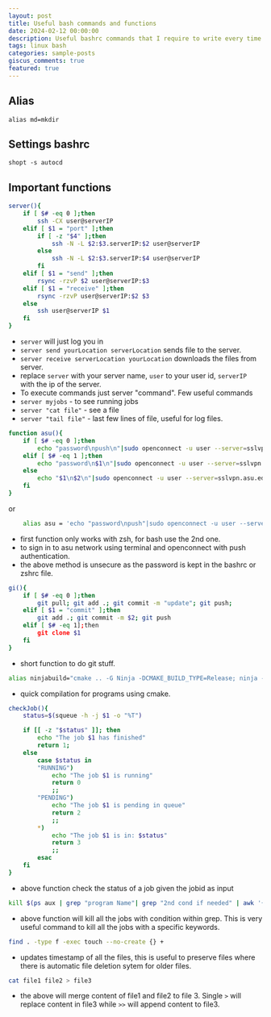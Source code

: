 ```yaml
---
layout: post
title: Useful bash commands and functions
date: 2024-02-12 00:00:00
description: Useful bashrc commands that I require to write every time I create a new system.
tags: linux bash
categories: sample-posts
giscus_comments: true
featured: true
---
```


## Alias

`alias md=mkdir`

## Settings bashrc

`shopt -s autocd`

## Important functions


```bash
server(){
    if [ $# -eq 0 ];then
        ssh -CX user@serverIP
    elif [ $1 = "port" ];then
        if [ -z "$4" ];then
            ssh -N -L $2:$3.serverIP:$2 user@serverIP
        else
            ssh -N -L $2:$3.serverIP:$4 user@serverIP
        fi
    elif [ $1 = "send" ];then
        rsync -rzvP $2 user@serverIP:$3
    elif [ $1 = "receive" ];then
        rsync -rzvP user@serverIP:$2 $3
    else
        ssh user@serverIP $1
    fi
}
```

- `server` will just log you in
- `server send yourLocation serverLocation` sends file to the server.
- `server receive serverLocation yourLocation` downloads the files from server.
- replace `server` with your server name, `user` to your user id, `serverIP` with the ip of the server.
- To execute commands just server "command". Few useful commands
- `server myjobs` - to see running jobs
- `server "cat file"` - see a file
- `server "tail file"` - last few lines of file, useful for log files.


```bash
function asu(){
    if [ $# -eq 0 ];then
        echo "password\npush\n"|sudo openconnect -u user --server=sslvpn.asu.edu
    elif [ $# -eq 1 ];then
        echo "password\n$1\n"|sudo openconnect -u user --server=sslvpn.asu.edu
    else
        echo "$1\n$2\n"|sudo openconnect -u user --server=sslvpn.asu.edu
    fi
}
```

or 

```bash
    alias asu = 'echo "password\npush"|sudo openconnect -u user --server=sslvpn.asu.edu'
```

- first function only works with zsh, for bash use the 2nd one.
- to sign in to asu network using terminal and openconnect with push authentication.
- the above method is unsecure as the password is kept in the bashrc or zshrc file.

```bash
gi(){
    if [ $# -eq 0 ];then
        git pull; git add .; git commit -m "update"; git push;
    elif [ $1 = "commit" ];then
        git add .; git commit -m $2; git push
    elif [ $# -eq 1];then
        git clone $1
    fi
}
```

- short function to do git stuff.

```bash
alias ninjabuild="cmake .. -G Ninja -DCMAKE_BUILD_TYPE=Release; ninja -j 30"
```

- quick compilation for programs using cmake.


```bash
checkJob(){
    status=$(squeue -h -j $1 -o "%T")

    if [[ -z "$status" ]]; then
        echo "The job $1 has finished"
        return 1;
    else
        case $status in 
        "RUNNING")
            echo "The job $1 is running"
            return 0
            ;;
        "PENDING")
            echo "The job $1 is pending in queue"
            return 2
            ;;
        *)
            echo "The job $1 is in: $status"
            return 3
            ;;
        esac
    fi
}
```


- above function check the status of a job given the jobid as input


```bash
kill $(ps aux | grep "program Name"| grep "2nd cond if needed" | awk '{print $2}')
```

- above function will kill all the jobs with condition within grep. This is very useful command to kill all the jobs with a specific keywords.

```bash
find . -type f -exec touch --no-create {} +
```
- updates timestamp of all the files, this is useful to preserve files where there is automatic file deletion sytem for older files.

```bash
cat file1 file2 > file3
```
- the above will merge content of file1 and file2 to file 3. Single `>` will replace content in file3 while `>>` will append content to file3.